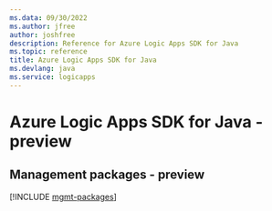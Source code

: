 ```yaml
---
ms.data: 09/30/2022
ms.author: jfree
author: joshfree
description: Reference for Azure Logic Apps SDK for Java
ms.topic: reference
title: Azure Logic Apps SDK for Java
ms.devlang: java
ms.service: logicapps
---
```

# Azure Logic Apps SDK for Java - preview

## Management packages - preview
[!INCLUDE [mgmt-packages](logic-apps-mgmt-index.md)]
